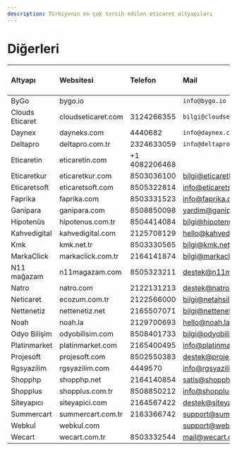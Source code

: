 ```yaml
---
description: Türkiyenin en çok tercih edilen eticaret altyapıları
---
```


# Diğerleri

| Altyapı | Websitesi | Telefon | Mail | Anında Sanal Pos |
| :--- | :--- | :--- | :--- | :--- |
| ByGo | bygo.io |  | `info@bygo.io` | \`\` |
| Clouds Eticaret | cloudseticaret.com | 3124266355 | `bilgi@cloudseticaret.com` | \`\` |
| Daynex | dayneks.com | 4440682 | `info@daynex.com` | \`\` |
| Deltapro | deltapro.com.tr | 2324633059 | `info@deltapro.com.tr` | \`\` |
| Eticaretin | eticaretin.com | +1 4082206468 | ​ |  |
| Eticaretkur | eticaretkur.com | 8503036100 | bilgi@eticaretkur.com |  |
| Eticaretsoft | eticaretsoft.com | 8505322814 | info@eticaretsoft.com |  |
| Faprika | faprika.com | 8503331523 | info@faprika.com |  |
| Ganipara | ganipara.com | 8508850098 | yardim@ganipara.com |  |
| Hipotenüs | hipotenus.com.tr | 8504414084 | bilgi@hipotenus.com.tr |  |
| Kahvedigital | kahvedigital.com | 2125708129 | hello@kahvedigital.com |  |
| Kmk | kmk.net.tr | 8503330565 | bilgi@kmk.net.tr |  |
| MarkaClick | markaclick.com.tr | 2164141874 | bilgi@markaclick.com.tr |  |
| N11 mağazam | n11magazam.com | 8505323211 | destek@n11magazam.com |  |
| Natro | natro.com | 2122131213 | destek@natro.com | ✅ |
| Neticaret | ecozum.com.tr | 2122566000 | bilgi@netahsilat.com |  |
| Nettenetiz | nettenetiz.net | 2165507071 | bilgi@nettenetiz.net |  |
| Noah | noah.la | 2129700693 | hello@noah.la |  |
| Odyo Bilişim | odyobilisim.com | 8508401733 | bilgi@odyobilisim.com |  |
| Platinmarket | platinmarket.com | 2165400495 | info@platinmarket.com |  |
| Projesoft | projesoft.com | 8502550383 | destek@projesoft.com |  |
| Rgsyazilim | rgsyazilim.com | 4449570 | info@rgsyazilim.com |  |
| Shopphp | shopphp.net | 2164140854 | satis@shopphp.net |  |
| Shopplus | shopplus.com.tr | 8508850212 | info@shopplus.com.tr |  |
| Siteyapıcı | siteyapici.com | 2164567422 | destek@siteyapici.com |  |
| Summercart | summercart.com.tr | 2163366742 | support@summercart.com |  |
| Webkul | webkul.com | ​ | support@webkul.com |  |
| Wecart | wecart.com.tr | 8503332544 | mail@wecart.com.tr |  |

